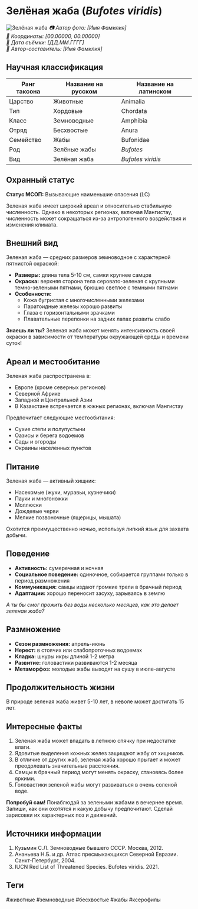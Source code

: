 # Зелёная жаба (*Bufotes viridis*)

![Зелёная жаба](../assets/зеленая_жаба.jpg)
*📷 Автор фото: [Имя Фамилия]*  
*📍 Координаты: [00.00000, 00.00000]*  
*📆 Дата съёмки: [ДД.ММ.ГГГГ]*  
*👤 Автор-составитель: [Имя Фамилия]*

## Научная классификация

| Ранг таксона |     Название на русском    | Название на латинском|
|---|---|---|
| Царство | Животные | Animalia |
| Тип | Хордовые | Chordata |
| Класс | Земноводные | Amphibia |
| Отряд | Бесхвостые | Anura |
| Семейство | Жабы | Bufonidae |
| Род | Зелёные жабы | *Bufotes* |
| Вид | Зелёная жаба | *Bufotes viridis* |

## Охранный статус

**Статус МСОП:** Вызывающие наименьшие опасения (LC)

Зеленая жаба имеет широкий ареал и относительно стабильную численность. Однако в некоторых регионах, включая Мангистау, численность может сокращаться из-за антропогенного воздействия и изменения климата.

## Внешний вид

Зеленая жаба — средних размеров земноводное с характерной пятнистой окраской:
- **Размеры:** длина тела 5-10 см, самки крупнее самцов
- **Окраска:** верхняя сторона тела серовато-зеленая с крупными темно-зелеными пятнами, брюшко светлое с темными пятнами
- **Особенности:** 
  - Кожа бугристая с многочисленными железами
  - Паратоидные железы хорошо развиты
  - Глаза с горизонтальными зрачками
  - Плавательные перепонки на задних лапах развиты слабо

**Знаешь ли ты?**
Зеленая жаба может менять интенсивность своей окраски в зависимости от температуры окружающей среды и времени суток!

## Ареал и местообитание

Зеленая жаба распространена в:
- Европе (кроме северных регионов)
- Северной Африке
- Западной и Центральной Азии
- В Казахстане встречается в южных регионах, включая Мангистау

Предпочитает следующие местообитания:
- Сухие степи и полупустыни
- Оазисы и берега водоемов
- Сады и огороды
- Окраины населенных пунктов

## Питание

Зеленая жаба — активный хищник:
- Насекомые (жуки, муравьи, кузнечики)
- Пауки и многоножки
- Моллюски
- Дождевые черви
- Мелкие позвоночные (ящерицы, мышата)

Охотится преимущественно ночью, используя липкий язык для захвата добычи.

## Поведение

- **Активность:** сумеречная и ночная
- **Социальное поведение:** одиночное, собирается группами только в период размножения
- **Коммуникация:** самцы издают громкие трели в брачный период
- **Адаптации:** хорошо переносит засуху, зарываясь в землю

*А ты бы смог прожить без воды несколько месяцев, как это делает зеленая жаба?*

## Размножение

- **Сезон размножения:** апрель-июнь
- **Нерест:** в стоячих или слабопроточных водоемах
- **Кладка:** шнуры икры длиной 1-2 метра
- **Развитие:** головастики развиваются 1-2 месяца
- **Метаморфоз:** молодые жабы выходят на сушу в июле-августе

## Продолжительность жизни

В природе зеленая жаба живет 5-10 лет, в неволе может достигать 15 лет.

## Интересные факты

1. Зеленая жаба может впадать в летнюю спячку при недостатке влаги.
2. Ядовитые выделения кожных желез защищают жабу от хищников.
3. В отличие от других жаб, зеленая жаба хорошо прыгает и может преодолевать значительные расстояния.
4. Самцы в брачный период могут менять окраску, становясь более яркими.
5. Головастики зеленой жабы могут развиваться в очень соленой воде.

**Попробуй сам!**
Понаблюдай за зелеными жабами в вечернее время. Запиши, как они охотятся и какую добычу предпочитают. Сделай зарисовки их характерных поз и движений.

## Источники информации

1. Кузьмин С.Л. Земноводные бывшего СССР. Москва, 2012.
2. Ананьева Н.Б. и др. Атлас пресмыкающихся Северной Евразии. Санкт-Петербург, 2004.
3. IUCN Red List of Threatened Species. Bufotes viridis. 2021.

## Теги

#животные #земноводные #бесхвостые #жабы #ксерофилы 